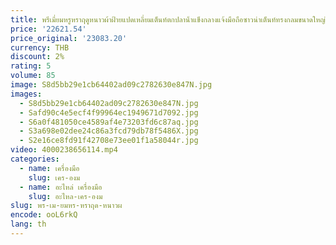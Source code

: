 ```yaml
---
title: พรีเมี่ยมหรูหราฤดูหนาวผ้าฝ้ายแปดเหลี่ยมเต็นท์ตกปลาน้ําแข็งกลางแจ้งมือถือซาวน่าเต็นท์ทรงกลมขนาดใหญ่พื้นที่
price: '22621.54'
price_original: '23083.20'
currency: THB
discount: 2%
rating: 5
volume: 85
image: S8d5bb29e1cb64402ad09c2782630e847N.jpg
images:
  - S8d5bb29e1cb64402ad09c2782630e847N.jpg
  - Safd90c4e5ecf4f99964ec1949671d7092.jpg
  - S6a0f481050ce4589af4e73203fd6c87aq.jpg
  - S3a698e02dee24c86a3fcd79db78f5486X.jpg
  - S2e16ce8fd91f42708e73ee01f1a58044r.jpg
video: 4000238656114.mp4
categories:
  - name: เครื่องมือ
    slug: เคร-องม
  - name: อะไหล่ เครื่องมือ
    slug: อะไหล-เคร-องม
slug: พร-เม-ยมหร-หราฤด-หนาวผ
encode: ooL6rkQ
lang: th
---
```

  